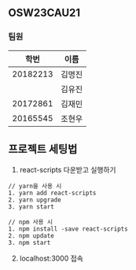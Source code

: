## OSW23CAU21 

### 팀원

| 학번       | 이름 |
|----------|----|
| 20182213 | 김명진 | 
|          | 김유진 |
| 20172861 | 김재민 |
| 20165545 | 조현우 |

## 프로젝트 세팅법

1. react-scripts 다운받고 실행하기 
```
// yarn을 사용 시
1. yarn add react-scripts
2. yarn upgrade
3. yarn start

// npm 사용 시
1. npm install -save react-scripts
2. npm update
3. npm start 
```

2. localhost:3000 접속
